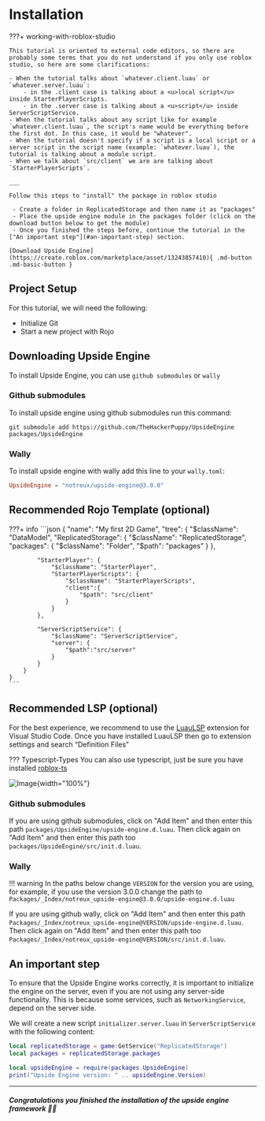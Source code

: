 # Installation

???+ working-with-roblox-studio

    This tutorial is oriented to external code editors, so there are probably some terms that you do not understand if you only use roblox studio, so here are some clarifications:
        
    - When the tutorial talks about `whatever.client.luau` or `whatever.server.luau`:
        - in the .client case is talking about a <u>local script</u> inside StarterPlayerScripts.
        - in the .server case is talking about a <u>script</u> inside ServerScriptService.
    - When the tutorial talks about any script like for example `whatever.client.luau`, the script's name would be everything before the first dot. In this case, it would be "whatever".
    - When the tutorial doesn't specify if a script is a local script or a server script in the script name (example: `whatever.luau`), the tutorial is talking about a module script.
    - When we talk about `src/client` we are are talking about `StarterPlayerScripts`.

    ___

    Follow this steps to "install" the package in roblox studio

     - Create a folder in ReplicatedStorage and then name it as "packages"
     - Place the upside engine module in the packages folder (click on the download button below to get the module)
     - Once you finished the steps before, continue the tutorial in the ["An important step"](#an-important-step) section.
    
    [Download Upside Engine](https://create.roblox.com/marketplace/asset/13243857410){ .md-button .md-basic-button }


## Project Setup
For this tutorial, we will need the following:

- Initialize Git
- Start a new project with Rojo

## Downloading Upside Engine
To install Upside Engine, you can use `github submodules` or `wally`

### Github submodules
To install upside engine using github submodules run this command:
```git
git submodule add https://github.com/TheHackerPuppy/UpsideEngine packages/UpsideEngine
```

### Wally
To install upside engine with wally add this line to your `wally.toml`:
```toml
UpsideEngine = "notreux/upside-engine@3.0.0"
```

## Recommended Rojo Template (optional)

???+ info 
    ```json
    {
       "name": "My first 2D Game",
        "tree": {
            "$className": "DataModel",
            "ReplicatedStorage": {
                "$className": "ReplicatedStorage",
                "packages": {
                    "$className": "Folder",
                    "$path": "packages"
                }
            },
        
            "StarterPlayer": {
                "$className": "StarterPlayer",
                "StarterPlayerScripts": {
                    "$className": "StarterPlayerScripts",
                    "client":{
                        "$path": "src/client"
                    }
                }
            },

            "ServerScriptService": {
                "$className": "ServerScriptService",
                "server": {
                    "$path":"src/server"
                }
            }
        }
    }
    ```

## Recommended LSP (optional)

For the best experience, we recommend to use the [LuauLSP](https://marketplace.visualstudio.com/items?itemName=JohnnyMorganz.luau-lsp) extension for Visual Studio Code. Once you have installed LuauLSP then go to extension settings and search “Definition Files”

??? Typescript-Types
	You can also use typescript, just be sure you have installed [roblox-ts](https://roblox-ts.com/)

![Image](https://cdn.glitch.global/d1a228c9-9cc7-42e7-875e-5a138e0874ab/luauLSP.png){width="100%"}


### Github submodules

If you are using github submodules, click on "Add Item" and then enter this path `packages/UpsideEngine/upside-engine.d.luau`. Then click again on "Add Item" and then enter this path too `packages/UpsideEngine/src/init.d.luau`.

### Wally
!!! warning
    In the paths below change `VERSION` for the version you are using, for example, if you use the version 3.0.0 change the path to `Packages/_Index/notreux_upside-engine@3.0.0/upside-engine.d.luau`

If you are using github wally, click on "Add Item" and then enter this path `Packages/_Index/notreux_upside-engine@VERSION/upside-engine.d.luau`. Then click again on "Add Item" and then enter this path too `Packages/_Index/notreux_upside-engine@VERSION/src/init.d.luau`.

## An important step

To ensure that the Upside Engine works correctly, it is important to initialize the engine on the server, even if you are not using any server-side functionality. This is because some services, such as `NetworkingService`, depend on the server side.

We will create a new script `initializer.server.luau` in `ServerScriptService` with the following content:

```lua
local replicatedStorage = game:GetService("ReplicatedStorage")
local packages = replicatedStorage.packages

local upsideEngine = require(packages.UpsideEngine)
print("Upside Engine version: " .. upsideEngine.Version)
```
___

##### Congratulations you finished the installation of the upside engine framework 🎉🎉